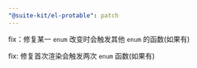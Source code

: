 ```yaml
---
"@suite-kit/el-protable": patch
---
```


fix：修复某一 `enum` 改变时会触发其他 `enum` 的函数(如果有)

fix: 修复首次渲染会触发两次 `enum` 函数(如果有)
